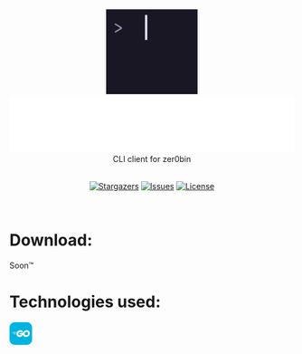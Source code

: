 <div align="center">
    <img src="https://raw.githubusercontent.com/zer0bin-dev/.github/main/zer0bin-client.svg" height="150px"/>
	<br>
    <img src="https://raw.githubusercontent.com/zer0bin-dev/.github/main/zer0bin-client-rainbow.svg" height="100"/>
	<br>
    CLI client for zer0bin
    <br>
	<br>
    <p align="center">
	<a href="https://github.com/zer0bin-dev/client/stargazers">
		<img alt="Stargazers" src="https://custom-icon-badges.herokuapp.com/github/stars/zer0bin-dev/client?style=for-the-badge&logo=star&color=f6c177&logoColor=31748f&labelColor=191724"></a>
<!-- 	<a href="https://github.com/zer0bin-dev/client/releases/latest">
		<img alt="Releases" src="https://img.shields.io/github/release/zer0bin-dev/client?style=for-the-badge&logo=github&color=31748f&logoColor=ebbcba&labelColor=191724"/></a> -->
	<a href="https://github.com/zer0bin-dev/client/issues">
		<img alt="Issues" src="https://custom-icon-badges.herokuapp.com/github/issues/zer0bin-dev/client?style=for-the-badge&logo=issue-opened&color=9ccfd8&logoColor=eb6f92&labelColor=191724"></a>
	<a href="https://github.com/zer0bin-dev/client/blob/main/LICENSE">
		<img alt="License" src="https://custom-icon-badges.herokuapp.com/github/license/zer0bin-dev/client?style=for-the-badge&logo=law&color=c4a7e7&logoColor=ebbcba&labelColor=191724"></a>
</p>
    <br>
</div>

# Download:

Soon:tm:

# Technologies used:

<a href="https://www.rust-lang.org/"><img src="https://github.com/tandpfun/skill-icons/raw/main/icons/GoLang.svg" height=40/></a>
